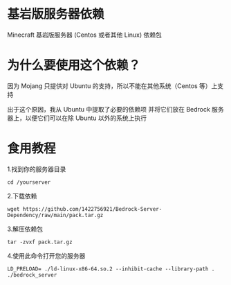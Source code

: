 # 基岩版服务器依赖
Minecraft 基岩版服务器 (Centos 或者其他 Linux) 依赖包

# 为什么要使用这个依赖？
因为 Mojang 只提供对 Ubuntu 的支持，所以不能在其他系统（Centos 等）上支持

出于这个原因，我从 Ubuntu 中提取了必要的依赖项
并将它们放在 Bedrock 服务器上，以便它们可以在除 Ubuntu 以外的系统上执行

# 食用教程
1.找到你的服务器目录
<pre><code>cd /yourserver
</code></pre>

2.下载依赖
<pre><code>wget https://github.com/1422756921/Bedrock-Server-Dependency/raw/main/pack.tar.gz
</code></pre>

3.解压依赖包
<pre><code>tar -zvxf pack.tar.gz
</code></pre>

4.使用此命令打开您的服务器
<pre><code>LD_PRELOAD= ./ld-linux-x86-64.so.2 --inhibit-cache --library-path . ./bedrock_server
</code></pre>
